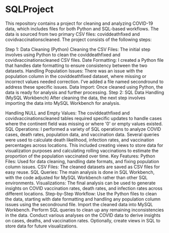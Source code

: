 # SQLProject
This repository contains a project for cleaning and analyzing COVID-19 data, which includes files for both Python and SQL-based workflows. The data is sourced from two primary CSV files: coviddeathfixed and covidvaccinationscleaned. The project consists of the following steps:

Step 1: Data Cleaning (Python)
Cleaning the CSV Files: The initial step involves using Python to clean the coviddeathfixed and covidvaccinationscleaned CSV files.
Date Formatting: I created a Python file that handles date formatting to ensure consistency between the two datasets.
Handling Population Issues: There was an issue with the population column in the coviddeathfixed dataset, where missing or incorrect values needed correction. I’ve added a file named secondround to address these specific issues.
Data Import: Once cleaned using Python, the data is ready for analysis and further processing.
Step 2: SQL Data Handling (MySQL Workbench)
After cleaning the data, the next step involves importing the data into MySQL Workbench for analysis.

Handling NULL and Empty Values: The coviddeathfixed and covidvaccinationscleaned tables required specific updates to handle cases where the continent field was missing or where '0' or empty values existed.
SQL Operations:
I performed a variety of SQL operations to analyze COVID cases, death rates, population data, and vaccination data.
Several queries were used to calculate death likelihood, infection rates, and vaccination percentages across locations.
This included creating views to store data for visualization purposes and calculating rolling vaccinations to estimate the proportion of the population vaccinated over time.
Key Features:
Python Files: Used for data cleaning, handling date formats, and fixing population column issues.
CSV Files: The cleaned datasets are saved as CSV files for easy reuse.
SQL Queries: The main analysis is done in SQL Workbench, with the code adjusted for MySQL Workbench rather than other SQL environments.
Visualizations: The final analysis can be used to generate insights on COVID vaccination rates, death rates, and infection rates across different locations.
Step-by-Step Workflow:
Use the Python files to clean the data, starting with date formatting and handling any population column issues using the secondround file.
Import the cleaned data into MySQL Workbench.
Perform SQL queries to clean up any remaining inconsistencies in the data.
Conduct various analyses on the COVID data to derive insights on cases, deaths, and vaccination rates.
Optionally, create views in SQL to store data for future visualizations.
